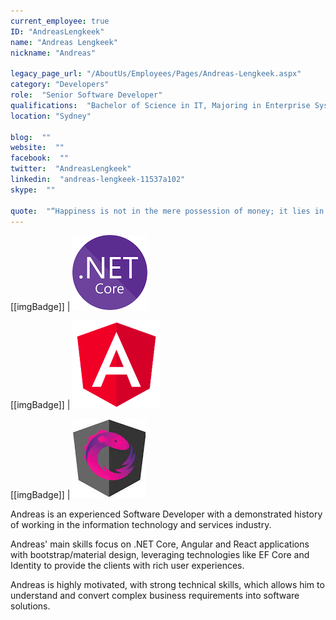 ```yaml
---
current_employee: true
ID: "AndreasLengkeek"
name: "Andreas Lengkeek"
nickname: "Andreas"

legacy_page_url: "/AboutUs/Employees/Pages/Andreas-Lengkeek.aspx"
category: "Developers"
role:  "Senior Software Developer"
qualifications:  "Bachelor of Science in IT, Majoring in Enterprise Systems Development"
location: "Sydney"

blog:  ""
website:  ""
facebook:  ""
twitter:  "AndreasLengkeek"
linkedin:  "andreas-lengkeek-11537a102"
skype:  ""

quote:  "“Happiness is not in the mere possession of money; it lies in the joy of achievement, in the thrill of creative effort.”  – Franklin D. Roosevelt"
---
```


[[imgBadge]]
| ![dotnetcore.png](./Images/Bio/dotnetcore.png) 

[[imgBadge]]
| ![angular.png](./Images/Bio/angular.png) 

[[imgBadge]]
| ![ngrx.jpg](./Images/Bio/ngrx.jpg) 

Andreas is an experienced Software Developer with a demonstrated history of working in the information technology and services industry.   

Andreas' main skills focus on .NET Core, Angular and React applications with bootstrap/material design, leveraging technologies like EF Core and Identity to provide the clients with rich user experiences.

Andreas is highly motivated, with strong technical skills, which allows him to understand and convert complex business requirements into software solutions.  
